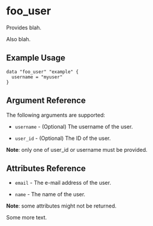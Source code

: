# foo\_user

Provides blah.

Also blah.

## Example Usage

```hcl
data "foo_user" "example" {
  username = "myuser"
}
```

## Argument Reference

The following arguments are supported:

* `username` - (Optional) The username of the user.

* `user_id` - (Optional) The ID of the user.

**Note**: only one of user_id or username must be provided.

## Attributes Reference

* `email` - The e-mail address of the user.

* `name` - The name of the user.

**Note**: some attributes might not be returned.

Some more text.
